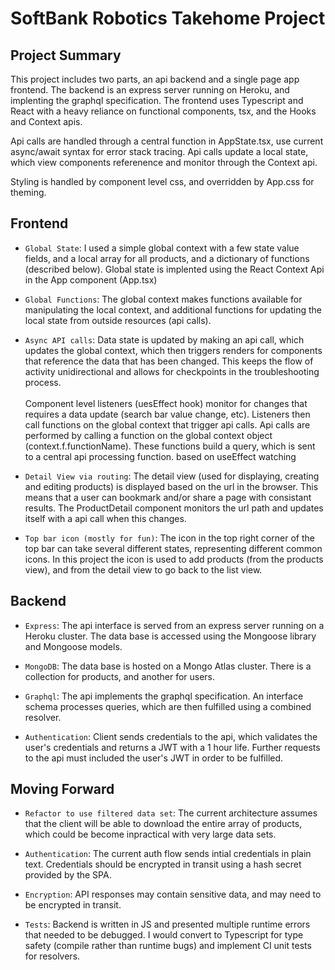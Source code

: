 # SoftBank Robotics Takehome Project

## Project Summary

This project includes two parts, an api backend and a single page app frontend. The backend is an express server running on Heroku, and implenting the graphql specification. The frontend uses Typescript and React with a heavy reliance on functional components, tsx, and the Hooks and Context apis.

Api calls are handled through a central function in AppState.tsx, use current async/await syntax for error stack tracing. Api calls update a local state, which view components referenence and monitor through the Context api.

Styling is handled by component level css, and overridden by App.css for theming.

## Frontend

- `Global State`: I used a simple global context with a few state value fields, and a local array for all products, and a dictionary of functions (described below). Global state is implented using the React Context Api in the App component (App.tsx)

- `Global Functions`: The global context makes functions available for manipulating the local context, and additional functions for updating the local state from outside resources (api calls).

- `Async API calls`: Data state is updated by making an api call, which updates the global context, which then triggers renders for components that reference the data that has been changed. This keeps the flow of activity unidirectional and allows for checkpoints in the troubleshooting process.
  </br></br>Component level listeners (uesEffect hook) monitor for changes that requires a data update (search bar value change, etc). Listeners then call functions on the global context that trigger api calls. Api calls are performed by calling a function on the global context object (context.f.functionName). These functions build a query, which is sent to a central api processing function. based on useEffect watching

- `Detail View via routing`: The detail view (used for displaying, creating and editing products) is displayed based on the url in the browser. This means that a user can bookmark and/or share a page with consistant results.
  The ProductDetail component monitors the url path and updates itself with a api call when this changes.

- `Top bar icon (mostly for fun)`:
  The icon in the top right corner of the top bar can take several different states, representing different common icons. In this project the icon is used to add products (from the products view), and from the detail view to go back to the list view.

## Backend

- `Express`: The api interface is served from an express server running on a Heroku cluster. The data base is accessed using the Mongoose library and Mongoose models.

- `MongoDB`: The data base is hosted on a Mongo Atlas cluster. There is a collection for products, and another for users.

- `Graphql`: The api implements the graphql specification. An interface schema processes queries, which are then fulfilled using a combined resolver.

- `Authentication`: Client sends credentials to the api, which validates the user's credentials and returns a JWT with a 1 hour life. Further requests to the api must included the user's JWT in order to be fulfilled.

## Moving Forward

- `Refactor to use filtered data set`: The current architecture assumes that the client will be able to download the entire array of products, which could be become inpractical with very large data sets.

- `Authentication`: The current auth flow sends intial credentials in plain text. Credentials should be encrypted in transit using a hash secret provided by the SPA.

- `Encryption`: API responses may contain sensitive data, and may need to be encrypted in transit.

- `Tests`: Backend is written in JS and presented multiple runtime errors that needed to be debugged. I would convert to Typescript for type safety (compile rather than runtime bugs) and implement CI unit tests for resolvers.
